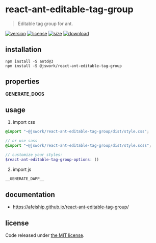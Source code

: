 # react-ant-editable-tag-group
> Editable tag group for ant.

[![version][version-image]][version-url]
[![license][license-image]][license-url]
[![size][size-image]][size-url]
[![download][download-image]][download-url]

## installation
```shell
npm install -S antd@3
npm install -S @jswork/react-ant-editable-tag-group
```

## properties
__GENERATE_DOCS__

## usage
1. import css
  ```scss
  @import "~@jswork/react-ant-editable-tag-group/dist/style.css";

  // or use sass
  @import "~@jswork/react-ant-editable-tag-group/dist/style.scss";

  // customize your styles:
  $react-ant-editable-tag-group-options: ()
  ```
2. import js
  ```js
__GENERATE_DAPP__
  ```

## documentation
- https://afeiship.github.io/react-ant-editable-tag-group/


## license
Code released under [the MIT license](https://github.com/afeiship/react-ant-editable-tag-group/blob/master/LICENSE.txt).

[version-image]: https://img.shields.io/npm/v/@jswork/react-ant-editable-tag-group
[version-url]: https://npmjs.org/package/@jswork/react-ant-editable-tag-group

[license-image]: https://img.shields.io/npm/l/@jswork/react-ant-editable-tag-group
[license-url]: https://github.com/afeiship/react-ant-editable-tag-group/blob/master/LICENSE.txt

[size-image]: https://img.shields.io/bundlephobia/minzip/@jswork/react-ant-editable-tag-group
[size-url]: https://github.com/afeiship/react-ant-editable-tag-group/blob/master/dist/react-ant-editable-tag-group.min.js

[download-image]: https://img.shields.io/npm/dm/@jswork/react-ant-editable-tag-group
[download-url]: https://www.npmjs.com/package/@jswork/react-ant-editable-tag-group

